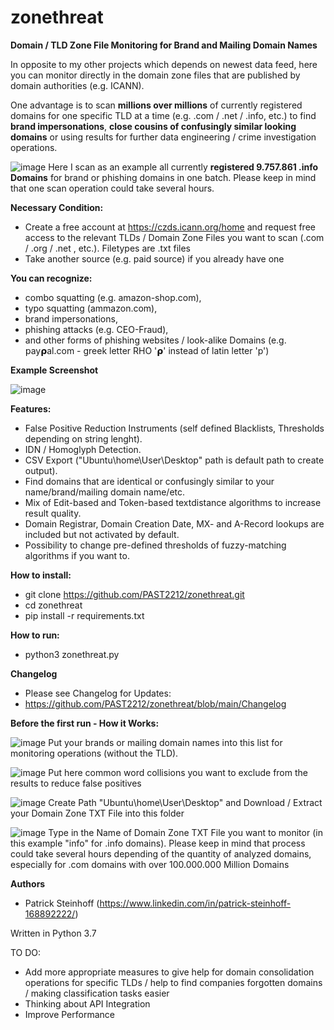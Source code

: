 # zonethreat
**Domain / TLD Zone File Monitoring for Brand and Mailing Domain Names**

In opposite to my other projects which depends on newest data feed, here you can monitor directly in the domain zone files that are published by domain authorities (e.g. ICANN).

One advantage is to scan **millions over millions** of currently registered domains for one specific TLD at a time (e.g. .com / .net / .info, etc.) to find **brand impersonations**, **close cousins of confusingly similar looking domains** or using results for further data engineering / crime investigation operations.

![image](https://user-images.githubusercontent.com/124390875/219959254-7ad12944-f42f-4b2e-95e7-ca2741927d04.png)
Here I scan as an example all currently **registered 9.757.861 .info Domains** for brand or phishing domains in one batch. Please keep in mind that one scan operation could take several hours.

**Necessary Condition:**
- Create a free account at https://czds.icann.org/home and request free access to the relevant TLDs / Domain Zone Files you want to scan (.com / .org / .net , etc.). Filetypes are .txt files
- Take another source (e.g. paid source) if you already have one

**You can recognize:**
- combo squatting (e.g. amazon-shop.com), 
- typo squatting (ammazon.com), 
- brand impersonations, 
- phishing attacks (e.g. CEO-Fraud),
- and other forms of phishing websites / look-alike Domains (e.g. 𝗉ay𝞀al.com - greek letter RHO '𝞀' instead of latin letter 'p')

**Example Screenshot**

![image](https://user-images.githubusercontent.com/124390875/219959586-d78cbaac-20ae-4092-ae4e-b58ad1fdb19d.png)


**Features:**
- False Positive Reduction Instruments (self defined Blacklists, Thresholds depending on string lenght).
- IDN / Homoglyph Detection.
- CSV Export ("Ubuntu\home\User\Desktop" path is default path to create output).
- Find domains that are identical or confusingly similar to your name/brand/mailing domain name/etc.
- Mix of Edit-based and Token-based textdistance algorithms to increase result quality.
- Domain Registrar, Domain Creation Date, MX- and A-Record lookups are included but not activated by default.
- Possibility to change pre-defined thresholds of fuzzy-matching algorithms if you want to.

**How to install:**
- git clone https://github.com/PAST2212/zonethreat.git
- cd zonethreat
- pip install -r requirements.txt

**How to run:**
- python3 zonethreat.py

**Changelog**
- Please see Changelog for Updates:
- https://github.com/PAST2212/zonethreat/blob/main/Changelog

**Before the first run - How it Works:**

![image](https://user-images.githubusercontent.com/124390875/216693263-1f4b68dd-ac95-4bda-8887-dba1044b3103.png)
Put your brands or mailing domain names into this list for monitoring operations (without the TLD).


![image](https://user-images.githubusercontent.com/124390875/216693388-b5543d15-26a0-410d-a62b-6e3764b713b6.png)
Put here common word collisions you want to exclude from the results to reduce false positives


![image](https://user-images.githubusercontent.com/124390875/219960676-1111ff7d-d07e-427f-8d6d-3d32c3c28346.png)
Create Path "Ubuntu\home\User\Desktop" and Download / Extract your Domain Zone TXT File into this folder


![image](https://user-images.githubusercontent.com/124390875/219960853-0c7a058c-a3bb-47a4-bb4d-fd6ea677b47f.png)
Type in the Name of Domain Zone TXT File you want to monitor (in this example "info" for .info domains). Please keep in mind that process could take several hours depending of the quantity of analyzed domains, especially for .com domains with over 100.000.000 Million Domains


**Authors**
- Patrick Steinhoff (https://www.linkedin.com/in/patrick-steinhoff-168892222/)

Written in Python 3.7

TO DO:
- Add more appropriate measures to give help for domain consolidation operations for specific TLDs / help to find companies forgotten domains / making classification tasks easier
- Thinking about API Integration
- Improve Performance
